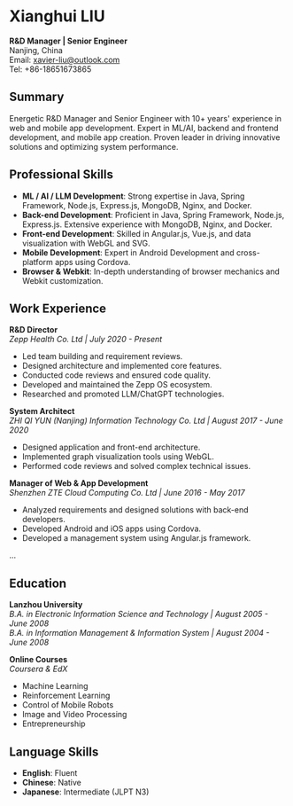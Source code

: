# Xianghui LIU
**R&D Manager | Senior Engineer**  
Nanjing, China  
Email: [xavier-liu@outlook.com](mailto:xavier-liu@outlook.com)  
Tel: +86-18651673865  

## Summary
Energetic R&D Manager and Senior Engineer with 10+ years' experience in web and mobile app development. Expert in ML/AI, backend and frontend development, and mobile app creation. Proven leader in driving innovative solutions and optimizing system performance.

## Professional Skills
- **ML / AI / LLM Development**: Strong expertise in Java, Spring Framework, Node.js, Express.js, MongoDB, Nginx, and Docker.
- **Back-end Development**: Proficient in Java, Spring Framework, Node.js, Express.js. Extensive experience with MongoDB, Nginx, and Docker.
- **Front-end Development**: Skilled in Angular.js, Vue.js, and data visualization with WebGL and SVG.
- **Mobile Development**: Expert in Android Development and cross-platform apps using Cordova.
- **Browser & Webkit**: In-depth understanding of browser mechanics and Webkit customization.

## Work Experience
**R&D Director**  
*Zepp Health Co. Ltd | July 2020 - Present*
- Led team building and requirement reviews.
- Designed architecture and implemented core features.
- Conducted code reviews and ensured code quality.
- Developed and maintained the Zepp OS ecosystem.
- Researched and promoted LLM/ChatGPT technologies.

**System Architect**  
*ZHI QI YUN (Nanjing) Information Technology Co. Ltd | August 2017 - June 2020*
- Designed application and front-end architecture.
- Implemented graph visualization tools using WebGL.
- Performed code reviews and solved complex technical issues.

**Manager of Web & App Development**  
*Shenzhen ZTE Cloud Computing Co. Ltd | June 2016 - May 2017*
- Analyzed requirements and designed solutions with back-end developers.
- Developed Android and iOS apps using Cordova.
- Developed a management system using Angular.js framework.

...

## Education
**Lanzhou University**  
*B.A. in Electronic Information Science and Technology | August 2005 - June 2008*  
*B.A. in Information Management & Information System | August 2004 - June 2008*

**Online Courses**  
*Coursera & EdX*
- Machine Learning
- Reinforcement Learning 
- Control of Mobile Robots
- Image and Video Processing
- Entrepreneurship

## Language Skills
- **English**: Fluent
- **Chinese**: Native
- **Japanese**: Intermediate (JLPT N3)
